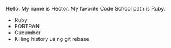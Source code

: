 Hello. My name is Hector.
My favorite Code School path is Ruby.
* Ruby
* FORTRAN
* Cucumber
* Killing history using git rebase